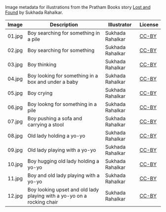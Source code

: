 Image metadata for illustrations from the Pratham Books story [Lost and Found](https://storyweaver.org.in/stories/356-lost-and-found) by Sukhada Rahalkar.

Image | Description | Illustrator | License
----- | ----------- | ----------- | -------
01.jpg | Boy searching for something in a pile | Sukhada Rahalkar | [CC-BY](https://creativecommons.org/licenses/by/4.0/)
02.jpg | Boy searching for something | Sukhada Rahalkar | [CC-BY](https://creativecommons.org/licenses/by/4.0/)
03.jpg | Boy thinking | Sukhada Rahalkar | [CC-BY](https://creativecommons.org/licenses/by/4.0/)
04.jpg | Boy looking for something in a box and under a baby | Sukhada Rahalkar | [CC-BY](https://creativecommons.org/licenses/by/4.0/)
05.jpg | Boy crying | Sukhada Rahalkar | [CC-BY](https://creativecommons.org/licenses/by/4.0/)
06.jpg | Boy lookng for something in a pile  | Sukhada Rahalkar | [CC-BY](https://creativecommons.org/licenses/by/4.0/)
07.jpg | Boy pushing a sofa and carrying a stool | Sukhada Rahalkar | [CC-BY](https://creativecommons.org/licenses/by/4.0/)
08.jpg | Old lady holding a yo-yo | Sukhada Rahalkar | [CC-BY](https://creativecommons.org/licenses/by/4.0/)
09.jpg | Old lady playing with a yo-yo | Sukhada Rahalkar | [CC-BY](https://creativecommons.org/licenses/by/4.0/)
10.jpg | Boy hugging old lady holding a yo-yo | Sukhada Rahalkar | [CC-BY](https://creativecommons.org/licenses/by/4.0/)
11.jpg | Boy and old lady playing with a yo-yo | Sukhada Rahalkar | [CC-BY](https://creativecommons.org/licenses/by/4.0/)
12.jpg | Boy looking upset and old lady playing with a yo-yo on a rocking chair | Sukhada Rahalkar | [CC-BY](https://creativecommons.org/licenses/by/4.0/)
